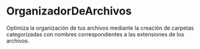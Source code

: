 # OrganizadorDeArchivos
Optimiza la organización de tus archivos mediante la creación de carpetas categorizadas con nombres correspondientes a las extensiones de los archivos. 
